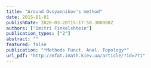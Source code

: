 ```yaml
---
title: "Around Ovsyannikov's method"
date: 2015-01-01
publishDate: 2020-03-20T15:17:50.308000Z
authors: ["Dmitri Finkelshtein"]
publication_types: ["2"]
abstract: ""
featured: false
publication: "*Methods Funct. Anal. Topology*"
url_pdf: "http://mfat.imath.kiev.ua/article/?id=771"
---
```



